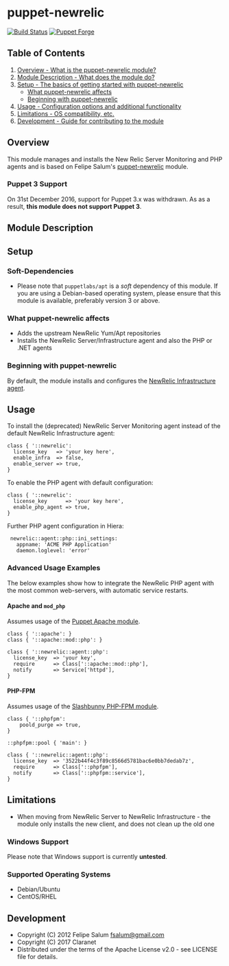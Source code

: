 # puppet-newrelic

[![Build Status](https://secure.travis-ci.org/claranet/puppet-newrelic.png?branch=master)](http://travis-ci.org/claranet/puppet-newrelic)
[![Puppet Forge](http://img.shields.io/puppetforge/v/Claranet/newrelic.svg)](https://forge.puppetlabs.com/Claranet/newrelic)

## Table of Contents

1. [Overview - What is the puppet-newrelic module?](#overview)
1. [Module Description - What does the module do?](#module-description)
1. [Setup - The basics of getting started with puppet-newrelic](#setup)
    * [What puppet-newrelic affects](#what-puppet-newrelic-affects)
    * [Beginning with puppet-newrelic](#beginning-with-registry)
1. [Usage - Configuration options and additional functionality](#usage)
1. [Limitations - OS compatibility, etc.](#limitations)
1. [Development - Guide for contributing to the module](#development)

## Overview

This module manages and installs the New Relic Server Monitoring and PHP agents and is based on Felipe Salum's [puppet-newrelic](https://github.com/fsalum/puppet-newrelic) module.

### Puppet 3 Support

On 31st December 2016, support for Puppet 3.x was withdrawn. As as a result, **this module does not support Puppet 3**.

## Module Description

## Setup

### Soft-Dependencies

  * Please note that `puppetlabs/apt` is a *soft* dependency of this module. If you are using a Debian-based operating system, please ensure that this module is available, preferably version 3 or above.

### What puppet-newrelic affects

  * Adds the upstream NewRelic Yum/Apt repositories
  * Installs the NewRelic Server/Infrastructure agent and also the PHP or .NET agents

### Beginning with puppet-newrelic

By default, the module installs and configures the [NewRelic Infrastructure agent](https://docs.newrelic.com/docs/infrastructure/new-relic-infrastructure/installation/install-infrastructure-linux).

## Usage

To install the (deprecated) NewRelic Server Monitoring agent instead of the default NewRelic Infrastructure agent:

    class { '::newrelic':
      license_key   => 'your key here',
      enable_infra  => false,
      enable_server => true,
    }

To enable the PHP agent with default configuration:

    class { '::newrelic':
      license_key      => 'your key here',
      enable_php_agent => true,
    }

Further PHP agent configuration in Hiera:

     newrelic::agent::php::ini_settings:
       appname: 'ACME PHP Application'
       daemon.loglevel: 'error'

### Advanced Usage Examples

The below examples show how to integrate the NewRelic PHP agent with the most common web-servers, with automatic service restarts.

#### Apache and `mod_php`

Assumes usage of the [Puppet Apache module](https://github.com/puppetlabs/puppetlabs-apache).

    class { '::apache': }
    class { '::apache::mod::php': }

    class { '::newrelic::agent::php':
      license_key  => 'your key',
      require      => Class['::apache::mod::php'],
      notify       => Service['httpd'],
    }

#### PHP-FPM

Assumes usage of the [Slashbunny PHP-FPM module](https://github.com/Slashbunny/puppet-phpfpm).

    class { '::phpfpm':
        poold_purge => true,
    }

    ::phpfpm::pool { 'main': }

    class { '::newrelic::agent::php':
      license_key  => '3522b44f4c3f89c8566d5781bac6e0bb7dedab7z',
      require      => Class['::phpfpm'],
      notify       => Class['::phpfpm::service'],
    }

## Limitations

* When moving from NewRelic Server to NewRelic Infrastructure - the module only installs the new client, and does not clean up the old one

### Windows Support

Please note that Windows support is currently **untested**.

### Supported Operating Systems

* Debian/Ubuntu
* CentOS/RHEL

## Development

* Copyright (C) 2012 Felipe Salum <fsalum@gmail.com>
* Copyright (C) 2017 Claranet
* Distributed under the terms of the Apache License v2.0 - see LICENSE file for details.

